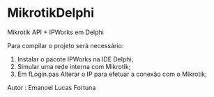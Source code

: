 # MikrotikDelphi
Mikrotik API + IPWorks em Delphi

Para compilar o projeto será necessário:

1) Instalar o pacote IPWorks na IDE Delphi;
2) Simular uma rede interna com Mikrotik;
3) Em fLogin.pas Alterar o IP para efetuar a conexão com o Mikrotik;

Autor : Emanoel Lucas Fortuna

